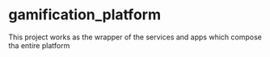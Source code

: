 # gamification_platform
This project works as the wrapper of the services and apps which compose tha entire platform
